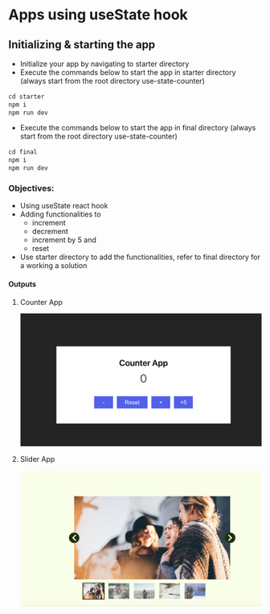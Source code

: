 # Apps using useState hook

## Initializing & starting the app

- Initialize your app by navigating to starter directory
- Execute the commands below to start the app in starter directory (always start from the root directory use-state-counter)

```
cd starter
npm i
npm run dev
```

- Execute the commands below to start the app in final directory (always start from the root directory use-state-counter)

```
cd final
npm i
npm run dev
```

### Objectives:

- Using useState react hook
- Adding functionalities to
  - increment
  - decrement
  - increment by 5 and
  - reset
- Use starter directory to add the functionalities, refer to final directory for a working a solution

#### Outputs

1. Counter App

   ![counter app](./assets/counter-app.png)

2. Slider App

   ![slider app](./assets/slider-carousal-app.png)
